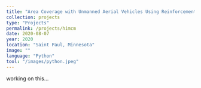 ```yaml
---
title: "Area Coverage with Unmanned Aerial Vehicles Using Reinforcement Learning "
collection: projects
type: "Projects"
permalink: /projects/himcm
date: 2020-08-07
year: 2020
location: "Saint Paul, Minnesota"
image: ""
language: "Python"
tool: "/images/python.jpeg"
---
```


working on this...

